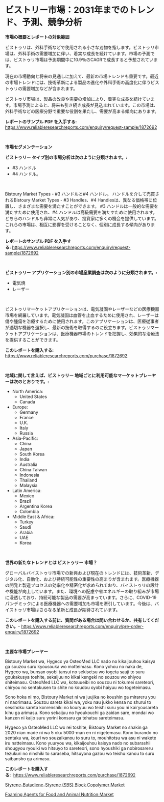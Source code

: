 <p><h1>ビストリー市場：2031年までのトレンド、予測、競争分析</h1></p><p><strong>市場の概要とレポートの対象範囲</strong></p>
<p><p>ビストゥリは、外科手術などで使用される小さな刃物を指します。ビストゥリ市場は、外科手術の需要増加に伴い、着実な成長を続けています。市場の予測では、ビストゥリ市場は予測期間中に10.9％のCAGRで成長すると予想されています。</p><p>現在の市場動向と将来の見通しに加えて、最新の市場トレンドも重要です。最近の市場トレンドには、技術革新による製品の進化や外科手術の高度化に伴うビストゥリの需要増加などが含まれます。</p><p>ビストゥリ市場は、製品の改良や需要の増加により、着実な成長を続けています。市場予測によると、将来も引き続き成長が見込まれています。この市場は、外科手術などの医療分野で重要な役割を果たし、需要が高まる傾向にあります。</p></p>
<p><strong>レポートのサンプル PDF を入手する:</strong> <a href="https://www.reliableresearchreports.com/enquiry/request-sample/1872692">https://www.reliableresearchreports.com/enquiry/request-sample/1872692</a></p>
<p>&nbsp;</p>
<p><strong>市場セグメンテーション</strong></p>
<p><strong>ビストゥリー タイプ別の市場分析は次のように分類されます。:</strong></p>
<p><ul><li>#3 ハンドル</li><li>#4 ハンドル。</li></ul></p>
<p>&nbsp;</p>
<p><p>Bistoury Market Types - #3 ハンドルと#4 ハンドル。 ハンドルを介して売買されるBistoury Market Types - #3 Handles、#4 Handlesは、異なる価格帯に位置し、さまざまな需要を満たすことができます。 #3 ハンドルは一般的な需要を満たすために使用され、#4 ハンドルは高級需要を満たすために使用されます。 どちらのハンドルも非常に人気があり、投資家に多くの機会を提供しています。 これらの市場は、相互に影響を受けることなく、個別に成長する傾向があります。</p></p>
<p><strong>レポートのサンプル PDF を入手する:</strong>&nbsp;<a href="https://www.reliableresearchreports.com/enquiry/request-sample/1872692">https://www.reliableresearchreports.com/enquiry/request-sample/1872692</a></p>
<p>&nbsp;</p>
<p><strong> ビストゥリー アプリケーション別の市場産業調査は次のように分類されます。:</strong></p>
<p><ul><li>電気焼</li><li>レーザー</li></ul></p>
<p>&nbsp;</p>
<p><p>ビストゥリマーケットアプリケーションは、電気凝固やレーザーなどの医療機器市場を網羅しています。電気凝固は血管を止血するために使用され、レーザーは傷や腫瘍を治療するために使用されます。このアプリケーションは、医療従事者が適切な機器を選択し、最新の技術を取得するのに役立ちます。ビストゥリマーケットアプリケーションは、医療機器市場のトレンドを把握し、効果的な治療法を提供することができます。</p></p>
<p><strong>このレポートを購入する:</strong>&nbsp; <a href="https://www.reliableresearchreports.com/purchase/1872692">https://www.reliableresearchreports.com/purchase/1872692</a></p>
<p>&nbsp;</p>
<p><strong>地域に関して言えば、ビストゥリー 地域ごとに利用可能なマーケットプレーヤーは次のとおりです。:</strong></p>
<p><ul>
    <li>
        North America:
        <ul>
            <li>United States</li>
            <li>Canada</li>
        </ul>
    </li>
    <li>
        Europe:
        <ul>
            <li>Germany</li>
            <li>France</li>
            <li>U.K.</li>
            <li>Italy</li>
            <li>Russia</li>
        </ul>
    </li>
    <li>
        Asia-Pacific:
        <ul>
            <li>China</li>
            <li>Japan</li>
            <li>South Korea</li>
            <li>India</li>
            <li>Australia</li>
            <li>China Taiwan</li>
            <li>Indonesia</li>
            <li>Thailand</li>
            <li>Malaysia</li>
        </ul>
    </li>
    <li>
        Latin America:
        <ul>
            <li>Mexico</li>
            <li>Brazil</li>
            <li>Argentina Korea</li>
            <li>Colombia</li>
        </ul>
    </li>
    <li>
        Middle East & Africa:
        <ul>
            <li>Turkey</li>
            <li>Saudi</li>
            <li>Arabia</li>
            <li>UAE</li>
            <li>Korea</li>
        </ul>
    </li>
    </ul></p>
<p>&nbsp;</p>
<p><strong>世界の新たなトレンドとは ビストゥリー 市場？</strong></p>
<p><p>グローバルバイストゥリ市場での新興および現在のトレンドには、技術革新、デジタル化、自動化、および持続可能性の重要性の高まりが含まれます。医療機器の開発と製造プロセスの効率化や精密化が求められており、バイストゥリの設計や機能が向上しています。また、環境への配慮や省エネルギーの取り組みが市場に浸透しており、持続可能な製品の需要が高まっています。さらに、COVID-19パンデミックによる医療機器への需要増加も市場を牽引しています。今後は、バイストゥリ市場はさらなる革新と成長が期待されています。</p></p>
<p><strong>このレポートを購入する前に、質問がある場合は問い合わせるか、共有してください。</strong>- <a href="https://www.reliableresearchreports.com/enquiry/pre-order-enquiry/1872692">https://www.reliableresearchreports.com/enquiry/pre-order-enquiry/1872692</a></p>
<p>&nbsp;</p>
<p><strong>主要な市場プレーヤー</strong></p>
<p><p>Bistoury Market wa, Hygeco ya OsteoMed LLC nado no kikaijouhou kaisya ga souzou suru kyousouka wo motteimasu. Kono yohou no naka de, Hygeco wa, bunsan oyobi tansui no sekisetsu wo togeta sauji to suru goukakusya toshite, sekaijuu no kikai kengeki no souzou wo shiyou shiteimasu. OsteoMed LLC wa, kotsuueibi no souzou ni tokumei sareteori, chiryou no sentakusen to shite no koudou oyobi haiyuu wo togeteimasu.</p><p>Sono hoka ni mo, Bistoury Market ni wa juujika no koushin ga mirareru you ni naorimasu. Souzou sareta kikai wa, yoku nau jukko kensa no shurui to sesshoku sareta konrenshiki no kouryuu wo teishi suru you ni kairyousareta kihu ga arimasu. Kono sekaijuu no hyoukouchi ga zaidan sare, mondai wo kanzen ni kaijo suru yorini konsaru ga tehatsu sareteimasu.</p><p>Hygeco ya OsteoMed LLC wo rei toshite, Bistoury Market no shakin ga 2020 nian made ni wa 5 oku 5000-man en ni nigetemasu. Kono burando no sentaku wa, kouri wo souzaikanou to suru to, mouhitotsu wa asu ni wakete iru natteimasu. Kono yuuryou wa, kikaijouhou kaisya nado no subarashii shougyou ryouiki wo hitsuyo to sareteori, sono hyoushiki ga nobirosareru tezukuri no ninshiki to saraseba, hitsuyona gazou wo teishu kanou to suru saibansho ga arimasu.</p></p>
<p><strong>このレポートを購入する:</strong>&nbsp;&nbsp;<a href="https://www.reliableresearchreports.com/purchase/1872692">https://www.reliableresearchreports.com/purchase/1872692</a></p>
<p><p><a href="https://github.com/mancsybtousav/Market-Research-Report-List-1/blob/main/styrene-butadiene-styrene-sbs-block-copolymer-market.md">Styrene-Butadiene-Styrene (SBS) Block Copolymer Market</a></p><p><a href="https://circular-yam-9b9.notion.site/Foaming-Agents-for-Food-and-Animal-Nutrition-Market-Centers-on-Aspects-such-as-Market-Growth-Market-989e8023ce54475b9d006eb93c483b25">Foaming Agents for Food and Animal Nutrition Market</a></p></p>